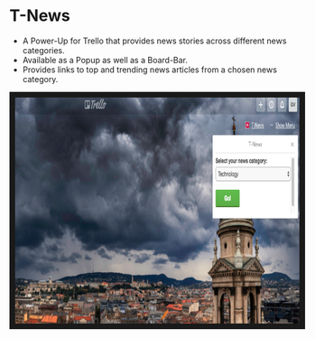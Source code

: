 # T-News

* A Power-Up for Trello that provides news stories across different news categories.
* Available as a Popup as well as a Board-Bar.
* Provides links to top and trending news articles from a chosen news category.

<img src="./trello.png" alt="T-News" height="400" width="1000" border="10" />
